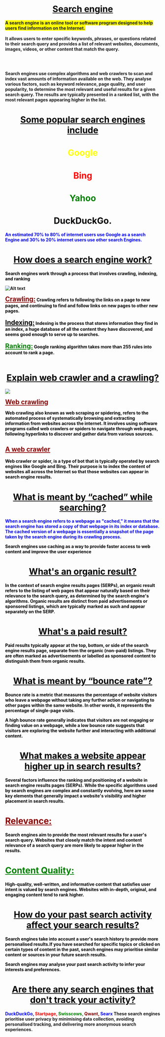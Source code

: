  

<h1 align="center" style="color:black;"> <u> <b>Search engine</h1></u><b>


<p style="background-color:yellow;display:inline">A search engine is an online tool or software program designed to help users find information on the Internet. </p><br><br>
It allows users to enter specific keywords, phrases, or questions related to their search query and provides a list of relevant websites, documents, images, videos, or other content that match the query.</p><br><br>

<p>Search engines use complex algorithms and web crawlers to scan and index vast amounts of information available on the web. They analyse various factors, such as keyword relevance, page quality, and user popularity, to determine the most relevant and useful results for a given search query. The results are typically presented in a ranked list, with the most relevant pages appearing higher in the list.</p>

<h1 align="center" style="color:black;"> <u> <b>Some popular search engines include </h1></u><b><h1 align="center" style="color:yellow;">Google</h1> <h1 align="center" style="color:red;">Bing</h1><h1 align="center" style="color:green;"> Yahoo</h1><h1 align="center" style="color:black;">  DuckDuckGo.</h1>

<p style="color:blue;">An estimated 70% to 80% of internet users use Google as a search Engine and 30% to 20% internet users use other search Engines.</p>

<h1 align="center" style="color:black;"> <u> <b>How does a search engine work?</h1></u><b>
<p style="color:black;">Search engines work through a process that involves crawling, indexing, and ranking</p>

![Alt text](indexing-and-ranking.jpg)

<h2 style="color:darkred;display:inline"><u>Crawling:</h2></u>

<p style="color:black;display:inline">Crawling refers to following the links on a page to new pages, and continuing to find and follow links on new pages to other new pages.</p> <br><br>

<h2 style="color:black; display:inline"><u>Indexing:</h2></u>
<p style="color:black;display:inline">Indexing is the process that stores information they find in an  index, a huge database of all the content they have discovered, and seems good enough to serve up to searches.</p> <br><br>

<h2 style="color:green; display:inline"><u>Ranking:</h2></u>

<p style="color:black;display:inline">Google ranking algorithm takes more than 255 rules into account to rank a page.</p><br><br>

<h1 align="center" style="color:black;"> <u> <b>Explain web crawler and a crawling?</h1></b></u>

<img style="margin-center:30%" src="crawler.jpg"></img>
<h2 style="color:darkred;display:inline"><u>Web crawling</h2></u>
<p style="color:black;">Web crawling also known as web scraping or spidering, refers to the automated process of systematically browsing and extracting information from websites across the internet. It involves using software programs called web crawlers or spiders to navigate through web pages, following hyperlinks to discover and gather data from various sources.</p>

<h2 style="color:darkred;"><u>A web crawler</h2> </u>
<p style=color:black;">Web crawler or spider, is a type of bot that is typically operated by search engines like Google and Bing. Their purpose is to index the content of websites all across the Internet so that those websites can appear in search engine results.</p>

<h1 align=center style="color:black;"><u><b>What is meant by “cached” while searching?</h1> </u><b>
<p style="color:blue;">When a search engine refers to a webpage as "cached," it means that the search engine has stored a copy of that webpage in its index or database. The cached version of a webpage is essentially a snapshot of the page taken by the search engine during its crawling process.</p>

<p style="color:black;">Search engines use caching as a way to provide faster access to web content and improve the user experience</p>

 <h1 align=center style="color:black;"><u> <b>What's an organic result?</h1></u></b>

 <p style="color:black;">In the context of search engine results pages (SERPs), an organic result refers to the listing of web pages that appear naturally based on their relevance to the search query, as determined by the search engine's algorithms. Organic results   are distinct from paid advertisements or sponsored listings, which are typically marked as such and appear separately on the SERP.</p>


 <h1 align="center" style="color:black;"><u><b>What's a paid result?</h1></u></b>

 <p style="color:black;"> Paid results typically appear at the top, bottom, or side of the search engine results page, separate from the organic (non-paid) listings. They are often marked as advertisements or labelled as sponsored content to distinguish them from organic results.</p>

  <h1 align="center" style="color:black;"><b><u>What is meant by “bounce rate”?</h1></b></u>

  <p style="color:black;">Bounce rate is a metric that measures the percentage of website visitors who leave a webpage without taking any further action or navigating to other pages within the same website. In other words, it represents the percentage of single-page visits.</p>

   <p style="color:black;">A high bounce rate generally indicates that visitors are not engaging or finding value on a webpage, while a low bounce rate suggests that visitors are exploring the website further and interacting with additional content.</p>

<h1 align="center" style="color:black;"><b><u>What makes a website appear higher up in search results?</h1></b></u>

<p style="color:black;">Several factors influence the ranking and positioning of a website in search engine results pages (SERPs). While the specific algorithms used by search engines are complex and constantly evolving, here are some key elements that generally impact a website's visibility and higher placement in search results.</p>

<h1 style="color:darkred;"><u><b>Relevance: </h1></u></b>
<p style="color:black;">Search engines aim to provide the most relevant results for a user's search query. Websites that closely match the intent and content relevance of a search query are more likely to appear higher in the results.</p>


<h1 style="color:green;"><u><b>Content Quality: </h1></u></b>
<p style="color:black;">High-quality, well-written, and informative content that satisfies user intent is valued by search engines. Websites with in-depth, original, and engaging content tend to rank higher.</p>

<h1 align="center" style="color:black;"><b><u>How do your past search activity affect your search results?</h1></b></u>

<p style="color:black;">Search engines take into account a user's search history to provide more personalised results.If you have searched for specific topics or clicked on certain types of content in the past, search engines may prioritise similar content or sources in your future search results.</p>

<p style="color:black;">Search engines may analyse your past search activity to infer your interests and preferences.</p>

<h1 align="center" style="color:black;"><b><u>Are there any search engines that don't track your activity?</h1></b></u>

<p><span style="color:blue;font-weight:bold">DuckDuckGo,</span>
<span style="color:red;font-weight:bold">Startpage,</span>
<span style="color:green;font-weight:bold">Swisscows,</span> <span style="color:maroon; font-weight:bold">Qwant,</span> <span style="color:blue;font-weight:bold">Searx</span> These search engines prioritise user privacy by minimising data collection, avoiding personalised tracking, and delivering more anonymous search experiences.</p>

